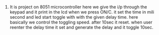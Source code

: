 1. It is project on 8051 microcontroller here we give the i/p through the keypad and it print in the lcd when we press ON/C. it set the time in mili second and led start toggle with with the given delay time.
   here basically we control the toggling speed. after 10sec it reset. when user reenter the delay time it set and generate the delay and it toggle 10sec. 
